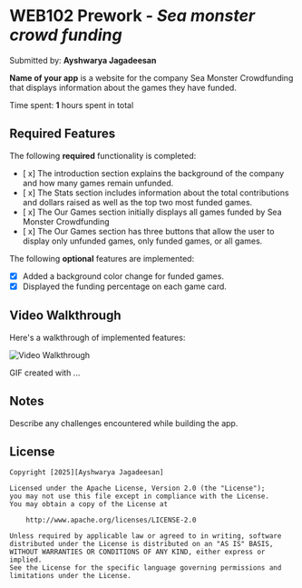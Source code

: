 # WEB102 Prework - *Sea monster crowd funding*

Submitted by: **Ayshwarya Jagadeesan**

**Name of your app** is a website for the company Sea Monster Crowdfunding that displays information about the games they have funded.

Time spent: **1** hours spent in total

## Required Features

The following **required** functionality is completed:

* [ x] The introduction section explains the background of the company and how many games remain unfunded.
* [ x] The Stats section includes information about the total contributions and dollars raised as well as the top two most funded games.
* [ x] The Our Games section initially displays all games funded by Sea Monster Crowdfunding
* [ x] The Our Games section has three buttons that allow the user to display only unfunded games, only funded games, or all games.

The following **optional** features are implemented:

*[x] Added a background color change for funded games.
*[x] Displayed the funding percentage on each game card.

## Video Walkthrough

Here's a walkthrough of implemented features:

<img src='https://github.com/ayshjag/web102_prework/blob/main/web102_prework_final.gif' title='Video Walkthrough' width='' alt='Video Walkthrough' />

<!-- Replace this with whatever GIF tool you used! -->
GIF created with ...  
<!-- Recommended tools:
[Kap](https://getkap.co/) for macOS
[ScreenToGif](https://www.screentogif.com/) for Windows
[peek](https://github.com/phw/peek) for Linux. -->

## Notes

Describe any challenges encountered while building the app.

## License

    Copyright [2025][Ayshwarya Jagadeesan]

    Licensed under the Apache License, Version 2.0 (the "License");
    you may not use this file except in compliance with the License.
    You may obtain a copy of the License at

        http://www.apache.org/licenses/LICENSE-2.0

    Unless required by applicable law or agreed to in writing, software
    distributed under the License is distributed on an "AS IS" BASIS,
    WITHOUT WARRANTIES OR CONDITIONS OF ANY KIND, either express or implied.
    See the License for the specific language governing permissions and
    limitations under the License.
